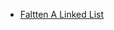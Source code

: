 - [Faltten A Linked List](https://github.com/shamnad-sherief/java-challenge/blob/main/src/excercise/linkedList/FlattenLinkedList.java)
